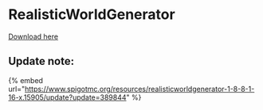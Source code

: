 # RealisticWorldGenerator

[Download here](https://www.spigotmc.org/resources/realisticworldgenerator-1-8-8-1-16-x.15905/)

## Update note: 

{% embed url="https://www.spigotmc.org/resources/realisticworldgenerator-1-8-8-1-16-x.15905/update?update=389844" %}



